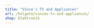 ```yaml
---
title: "Vince's TV and Appliances"
url: /holgate/vinces-tv-and-appliances/
shop: Elektronik
---
```

